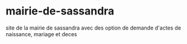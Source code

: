 # mairie-de-sassandra
site de la mairie de sassandra avec des option de demande d'actes de naissance, mariage et deces

